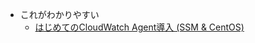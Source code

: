 - これがわかりやすい
  - [はじめてのCloudWatch Agent導入 (SSM & CentOS)](https://blog.serverworks.co.jp/tech/2020/01/28/cloudwtach-agent-ssm-centos/)
